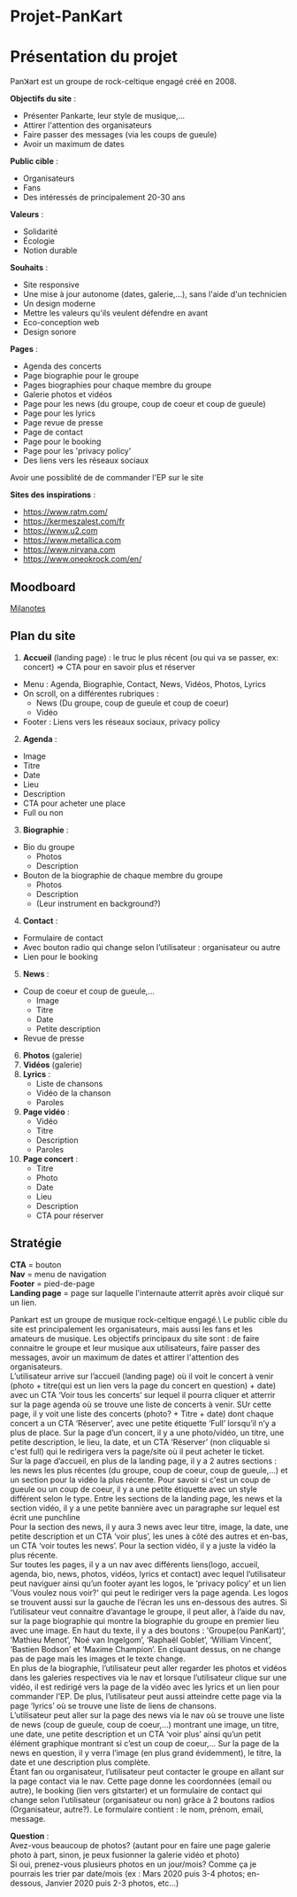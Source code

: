 # Projet-PanKart

# Présentation du projet

Panꓘart est un groupe de rock-celtique engagé créé en 2008.

**Objectifs du site** : 
- Présenter Pankarte, leur style de musique,...
- Attirer l'attention des organisateurs
- Faire passer des messages (via les coups de gueule)
- Avoir un maximum de dates

**Public cible** : 
- Organisateurs
- Fans
- Des intéressés de principalement 20-30 ans 

**Valeurs** : 
- Solidarité
- Écologie
- Notion durable

**Souhaits** : 
- Site responsive
- Une mise à jour autonome (dates, galerie,...), sans l'aide d'un technicien
- Un design moderne
- Mettre les valeurs qu'ils veulent défendre en avant
- Eco-conception web
- Design sonore

**Pages** : 
- Agenda des concerts 
- Page biographie pour le groupe
- Pages biographies pour chaque membre du groupe
- Galerie photos et vidéos
- Page pour les news (du groupe, coup de coeur et coup de gueule)
- Page pour les lyrics
- Page revue de presse
- Page de contact
- Page pour le booking
- Page pour les 'privacy policy'
- Des liens vers les réseaux sociaux

Avoir une possiblité de de commander l'EP sur le site

**Sites des inspirations** :
- https://www.ratm.com/
- https://kermeszalest.com/fr
- https://www.u2.com
- https://www.metallica.com
- https://www.nirvana.com
- https://www.oneokrock.com/en/

## Moodboard

[Milanotes](https://app.milanote.com/1Ld15X1eatdvwo?p=s73iVcVqbiS)


## Plan du site

1) **Accueil** (landing page) : le truc le plus récent (ou qui va se passer, ex: concert)
    => CTA pour en savoir plus et réserver
  - Menu : Agenda, Biographie, Contact, News, Vidéos, Photos, Lyrics
  - On scroll, on a différentes rubriques :
    - News (Du groupe, coup de gueule et coup de coeur)
    - Vidéo
  - Footer : Liens vers les réseaux sociaux, privacy policy
2) **Agenda** : 
  - Image
  - Titre
  - Date
  - Lieu
  - Description
  - CTA pour acheter une place
  - Full ou non
3) **Biographie** :
  - Bio du groupe
    - Photos
    - Description
  - Bouton de la biographie de chaque membre du groupe
    - Photos
    - Description
    - (Leur instrument en background?)
4) **Contact** : 
  - Formulaire de contact
  - Avec bouton radio qui change selon l’utilisateur : organisateur ou autre
  - Lien pour le booking
5) **News** : 
  - Coup de coeur et coup de gueule,…
    - Image
    - Titre
    - Date
    - Petite description
  - Revue de presse
6) **Photos** (galerie)
7) **Vidéos** (galerie)
8) **Lyrics** :
    - Liste de chansons
    - Vidéo de la chanson
    - Paroles 
9) **Page vidéo** :
    - Vidéo
    - Titre
    - Description
    - Paroles
10) **Page concert** : 
    - Titre
    - Photo
    - Date
    - Lieu
    - Description
    - CTA pour réserver

## Stratégie 

**CTA** = bouton\
**Nav** = menu de navigation\
**Footer** = pied-de-page\
**Landing page** = page sur laquelle l'internaute atterrit après avoir cliqué sur un lien.

Pankart est un groupe de musique rock-celtique engagé.\ 
Le public cible du site est principalement les organisateurs, mais aussi les fans et les amateurs de musique. Les objectifs principaux du site sont : de faire connaitre le groupe et leur musique aux utilisateurs, faire passer des messages, avoir un maximum de dates et attirer l'attention des organisateurs. \
L’utilisateur arrive sur l’accueil (landing page) où il voit le concert à venir (photo + titre(qui est un lien vers la page du concert en question) + date) avec un CTA ‘Voir tous les concerts’ sur lequel il pourra cliquer et atterrir sur la page agenda où se trouve une liste de concerts à venir. SUr cette page, il y voit une liste des concerts (photo? + Titre + date) dont chaque concert a un CTA ‘Réserver’, avec une petite étiquette ‘Full’ lorsqu’il n’y a plus de place. Sur la page d’un concert, il y a une photo/vidéo, un titre, une petite description, le lieu, la date, et un CTA ‘Réserver’ (non cliquable si c'est full) qui le redirigera vers la page/site où il peut acheter le ticket. \
Sur la page d’accueil, en plus de la landing page, il y a 2 autres sections : les news les plus récentes (du groupe, coup de coeur, coup de gueule,…) et un section pour la vidéo la plus récente. Pour savoir si c'est un coup de gueule ou un coup de coeur, il y a une petite étiquette avec un style différent selon le type. Entre les sections de la landing page, les news et la section vidéo, il y a une petite bannière avec un paragraphe sur lequel est écrit une punchline\
Pour la section des news, il y aura 3 news avec leur titre, image, la date, une petite description et un CTA ‘voir plus’, les unes à côté des autres et en-bas, un CTA ‘voir toutes les news’. Pour la section vidéo, il y a juste la vidéo la plus récente. \
Sur toutes les pages, il y a un nav avec différents liens(logo, accueil, agenda, bio, news, photos, vidéos, lyrics et contact) avec lequel l’utilisateur peut naviguer ainsi qu’un footer ayant les logos, le ‘privacy policy’ et un lien 'Vous voulez nous voir?' qui peut le rediriger vers la page agenda. Les logos se trouvent aussi sur la gauche de l’écran les uns en-dessous des autres.
Si l’utilisateur veut connaitre d’avantage le groupe, il peut aller, à l’aide du nav, sur la page biographie qui montre la biographie du groupe en premier lieu avec une image. En haut du texte, il y a des boutons : 'Groupe(ou PanKart)', ‘Mathieu Menot’, ‘Noé van Ingelgom’, ‘Raphaël Goblet’, ‘William Vincent’, ‘Bastien Bodson’ et ‘Maxime Champion’. En cliquant dessus, on ne change pas de page mais les images et le texte change. \
En plus de la biographie, l’utilisateur peut aller regarder les photos et vidéos dans les galeries respectives via le nav et lorsque l’utilisateur clique sur une vidéo, il est redirigé vers la page de la vidéo avec les lyrics et un lien pour commander l'EP. De plus, l’utilisateur peut aussi atteindre cette page via la page ‘lyrics’ où se trouve une liste de liens de chansons.\
L’utilisateur peut aller sur la page des news via le nav où se trouve une liste de news (coup de gueule, coup de coeur,…) montrant une image, un titre, une date, une petite description et un CTA ‘voir plus’ ainsi qu’un petit élément graphique montrant si c’est un coup de coeur,… Sur la page de la news en question, il y verra l’image (en plus grand évidemment), le titre, la date et une description plus complète.\
Étant fan ou organisateur, l’utilisateur peut contacter le groupe en allant sur la page contact via le nav. Cette page donne les coordonnées (email ou autre), le booking (lien vers gitstarter) et un formulaire de contact qui change selon l’utilisateur (organisateur ou non) grâce à 2 boutons radios (Organisateur, autre?). Le formulaire contient : le nom, prénom, email, message.

**Question** :\
Avez-vous beaucoup de photos? (autant pour en faire une page galerie photo à part, sinon, je peux fusionner la galerie vidéo et photo) \
Si oui, prenez-vous plusieurs photos en un jour/mois? Comme ça je pourrais les trier par date/mois (ex : Mars 2020 puis 3-4 photos; en-dessous, Janvier 2020 puis 2-3 photos, etc...)

